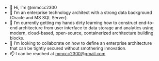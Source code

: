 - 👋 Hi, I’m @mmccc2300
- 👀 I’m an enterprise technology architect with a strong data background (Oracle and MS SQL Server).
- 🌱 I’m currently getting my hands dirty learning how to construct end-to-end architecture from user interface to data storage and analytics using modern, cloud-based, open-source, containerized architecture building blocks.
- 💞️ I’m looking to collaborate on how to define an enterprise architecture that can be tightly secured without smothering innovation.
- 📫 I can be reached at mmccc2300@gmail.com

<!---
mmccc2300/mmccc2300 is a ✨ special ✨ repository because its `README.md` (this file) appears on your GitHub profile.
You can click the Preview link to take a look at your changes.
--->
